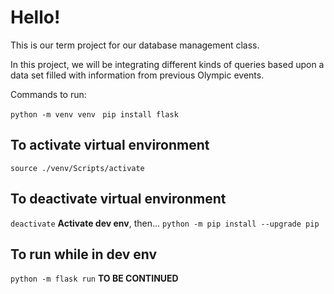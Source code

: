 # Hello! 

This is our term project for our database management class. 

In this project, we will be integrating different kinds of queries 
based upon a data set filled with information from previous Olympic 
events. 

Commands to run: 

``` python -m venv venv  ``` 
``` pip install flask ```

## To activate virtual environment 
``` source ./venv/Scripts/activate ```
## To deactivate virtual environment 
``` deactivate ``` 
**Activate dev env**, then...
``` python -m pip install --upgrade pip ```

## To run while in dev env
``` python -m flask run ```
**TO BE CONTINUED** 

